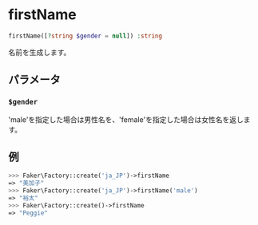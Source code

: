 # firstName
```php
firstName([?string $gender = null]) :string
```
名前を生成します。

## パラメータ
### `$gender`
'male'を指定した場合は男性名を、'female'を指定した場合は女性名を返します。

## 例
```php
>>> Faker\Factory::create('ja_JP')->firstName
=> "美加子"
>>> Faker\Factory::create('ja_JP')->firstName('male')
=> "裕太"
>>> Faker\Factory::create()->firstName
=> "Peggie"
```
